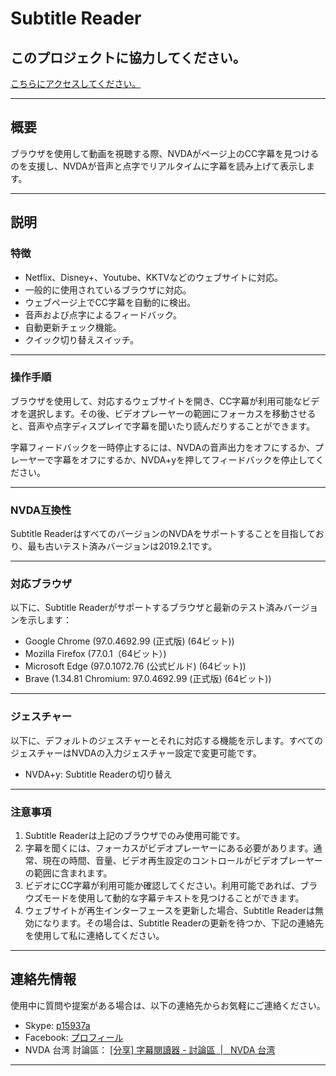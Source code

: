 # Subtitle Reader

## このプロジェクトに協力してください。

[こちらにアクセスしてください。](https://github.com/maxe-hsieh/subtitle_reader)

---

## 概要

ブラウザを使用して動画を視聴する際、NVDAがページ上のCC字幕を見つけるのを支援し、NVDAが音声と点字でリアルタイムに字幕を読み上げて表示します。

---

## 説明

### 特徴

* Netflix、Disney+、Youtube、KKTVなどのウェブサイトに対応。
* 一般的に使用されているブラウザに対応。
* ウェブページ上でCC字幕を自動的に検出。
* 音声および点字によるフィードバック。
* 自動更新チェック機能。
* クイック切り替えスイッチ。

---

### 操作手順

ブラウザを使用して、対応するウェブサイトを開き、CC字幕が利用可能なビデオを選択します。その後、ビデオプレーヤーの範囲にフォーカスを移動させると、音声や点字ディスプレイで字幕を聞いたり読んだりすることができます。

字幕フィードバックを一時停止するには、NVDAの音声出力をオフにするか、プレーヤーで字幕をオフにするか、NVDA+yを押してフィードバックを停止してください。

---

### NVDA互換性

Subtitle ReaderはすべてのバージョンのNVDAをサポートすることを目指しており、最も古いテスト済みバージョンは2019.2.1です。

---

### 対応ブラウザ

以下に、Subtitle Readerがサポートするブラウザと最新のテスト済みバージョンを示します：

* Google Chrome (97.0.4692.99 (正式版) (64ビット))
* Mozilla Firefox (77.0.1（64ビット）)
* Microsoft Edge (97.0.1072.76 (公式ビルド) (64ビット))
* Brave (1.34.81 Chromium: 97.0.4692.99 (正式版) (64ビット))

---

### ジェスチャー

以下に、デフォルトのジェスチャーとそれに対応する機能を示します。すべてのジェスチャーはNVDAの入力ジェスチャー設定で変更可能です。

* NVDA+y: Subtitle Readerの切り替え

---

### 注意事項

1. Subtitle Readerは上記のブラウザでのみ使用可能です。
2. 字幕を聞くには、フォーカスがビデオプレーヤーにある必要があります。通常、現在の時間、音量、ビデオ再生設定のコントロールがビデオプレーヤーの範囲に含まれます。
3. ビデオにCC字幕が利用可能か確認してください。利用可能であれば、ブラウズモードを使用して動的な字幕テキストを見つけることができます。
4. ウェブサイトが再生インターフェースを更新した場合、Subtitle Readerは無効になります。その場合は、Subtitle Readerの更新を待つか、下記の連絡先を使用して私に連絡してください。

---

## 連絡先情報

使用中に質問や提案がある場合は、以下の連絡先からお気軽にご連絡ください。

* Skype:
[p15937a](https://join.skype.com/invite/VnIdifjym1OR)
* Facebook:
[プロフィール](https://m.facebook.com/profile.php?id=100002631752665&refid=46&ref=content_filter&__xts__[0]=12.%7B%22browse_result_type%22%3A%22browse_type_user%22%2C%22click_type%22%3A%22result%22%2C%22module_result_position%22%3A0%2C%22module_role%22%3A%22ENTITY_USER%22%2C%22result_id%22%3A100002631752665%2C%22session_id%22%3A%222108b07c-e391-4921-aaa7-474a90634d73%22%2C%22unit_id%22%3A%22mtouch_bem_res%3A30287062e76b81d229366f24878df5b4%22%2C%22unit_id_click_type%22%3A%22graph_search_results_item_in_module_tapped%22%2C%22unit_id_result_id%22%3A100002631752665%7D)
* NVDA 台湾 討論區：
[[分享] 字幕閱讀器 - 討論區  |   NVDA 台湾](https://www.nvda.tw/discussion/ui=2005603400tm=1964947895)

---
